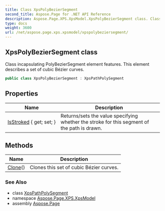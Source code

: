 ```yaml
---
title: Class XpsPolyBezierSegment
second_title: Aspose.Page for .NET API Reference
description: Aspose.Page.XPS.XpsModel.XpsPolyBezierSegment class. Class incapsulating PolyBezierSegment element features. This element describes a set of cubic Bézier curves
type: docs
weight: 3600
url: /net/aspose.page.xps.xpsmodel/xpspolybeziersegment/
---
```

## XpsPolyBezierSegment class

Class incapsulating PolyBezierSegment element features. This element describes a set of cubic Bézier curves.

```csharp
public class XpsPolyBezierSegment : XpsPathPolySegment
```

## Properties

| Name | Description |
| --- | --- |
| [IsStroked](../../aspose.page.xps.xpsmodel/xpspathsegment/isstroked/) { get; set; } | Returns/sets the value specifying whether the stroke for this segment of the path is drawn. |

## Methods

| Name | Description |
| --- | --- |
| [Clone](../../aspose.page.xps.xpsmodel/xpspolybeziersegment/clone/)() | Clones this set of cubic Bézier curves. |

### See Also

* class [XpsPathPolySegment](../xpspathpolysegment/)
* namespace [Aspose.Page.XPS.XpsModel](../../aspose.page.xps.xpsmodel/)
* assembly [Aspose.Page](../../)


